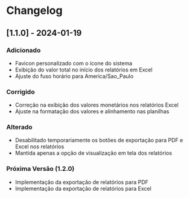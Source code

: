 # Changelog

## [1.1.0] - 2024-01-19

### Adicionado
- Favicon personalizado com o ícone do sistema
- Exibição do valor total no início dos relatórios em Excel
- Ajuste do fuso horário para America/Sao_Paulo

### Corrigido
- Correção na exibição dos valores monetários nos relatórios Excel
- Ajuste na formatação dos valores e alinhamento nas planilhas

### Alterado
- Desabilitado temporariamente os botões de exportação para PDF e Excel nos relatórios
- Mantida apenas a opção de visualização em tela dos relatórios

### Próxima Versão (1.2.0)
- Implementação da exportação de relatórios para PDF
- Implementação da exportação de relatórios para Excel 